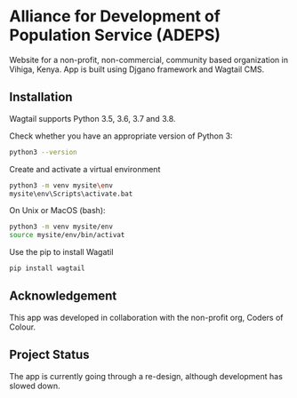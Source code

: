 # Alliance for Development of Population Service (ADEPS)
Website for a non-profit, non-commercial, community based organization in Vihiga, Kenya.
App is built using Djgano framework and Wagtail CMS.

## Installation
Wagtail supports Python 3.5, 3.6, 3.7 and 3.8.

Check whether you have an appropriate version of Python 3:

```bash
python3 --version
```

Create and activate a virtual environment
``` bash
python3 -m venv mysite\env
mysite\env\Scripts\activate.bat
```
On Unix or MacOS (bash):
```bash
python3 -m venv mysite/env
source mysite/env/bin/activat
```
Use the pip to install Wagatil
```bash
pip install wagtail
```

## Acknowledgement 
This app was developed in collaboration with the non-profit org, Coders of Colour.

## Project Status
The app is currently going through a re-design, although development has slowed down.
